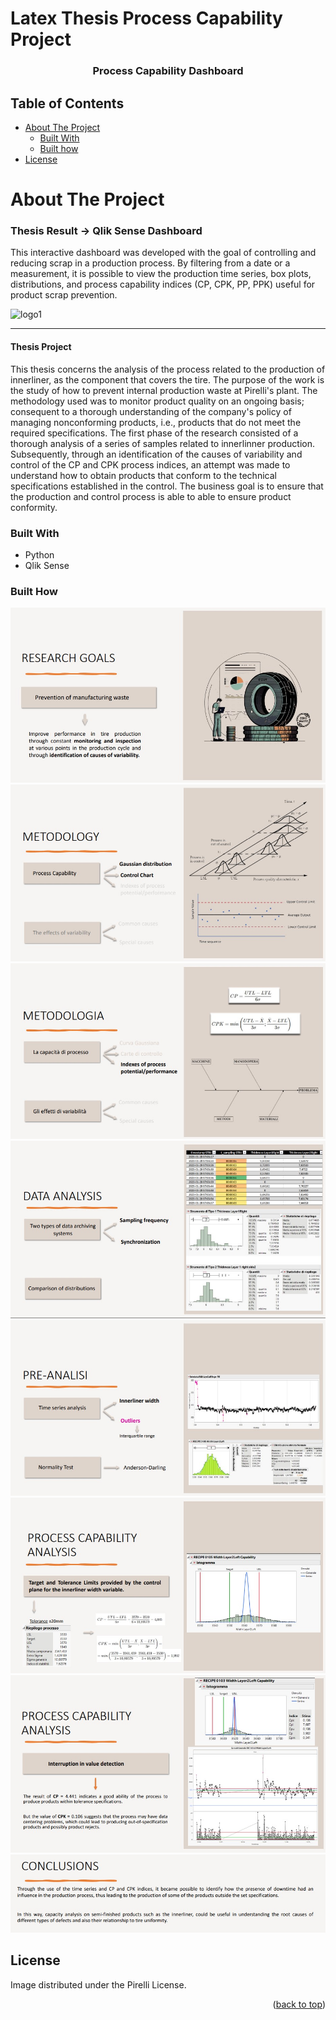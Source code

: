 # Latex Thesis Process Capability Project

<p align="center">
  <h3 align="center">Process Capability Dashboard</h3>
</p>

<!-- TABLE OF CONTENTS -->
## Table of Contents

- [About The Project](#about-the-project)
  - [Built With](#built-with)
  - [Built how](#built-how)
- [License](#license)

<!-- ABOUT THE PROJECT -->
# About The Project

### Thesis Result -> Qlik Sense Dashboard
This interactive dashboard was developed with the goal of controlling and reducing scrap in a production process. By filtering from a date or a measurement, it is possible to view the production time series, box plots, distributions, and process capability indices (CP, CPK, PP, PPK) useful for product scrap prevention.

![logo1](https://github.com/mard4/capability/assets/119207738/fb01e2df-185b-408a-802a-8f93802996f7)

--------------------------------------------
#### Thesis Project
This thesis concerns the analysis of the process related to the production of innerliner, as the component that covers the tire.
The purpose of the work is the study of how to prevent internal production waste at Pirelli's plant. The methodology used was to monitor product quality on an ongoing basis; consequent to a thorough understanding of the company's policy of managing nonconforming products, i.e., products that do not meet the required specifications.
The first phase of the research consisted of a thorough analysis of a series of samples related to innerlinner production. Subsequently, through an identification of the causes of variability and control of the CP and CPK process indices, an attempt was made to understand how to obtain products that conform to the technical specifications established in the control.
The business goal is to ensure that the production and control process is able to able to ensure product conformity.

### Built With

* Python
* Qlik Sense

### Built How

![1](https://github.com/mard4/capability/blob/main/img/1.jpg)
![2](https://github.com/mard4/capability/blob/main/img/2.jpg)
![3](https://github.com/mard4/capability/blob/main/img/3.jpg)
![4](https://github.com/mard4/capability/blob/main/img/4.jpg)
![5](https://github.com/mard4/capability/blob/main/img/5.jpg)
![6](https://github.com/mard4/capability/blob/main/img/6.jpg)
![7](https://github.com/mard4/capability/blob/main/img/7.jpg)
![8](https://github.com/mard4/capability/blob/main/img/8.jpg)




<!-- LICENSE -->
## License

Image distributed under the Pirelli License.

<p align="right">(<a href="#readme-top">back to top</a>)</p>

